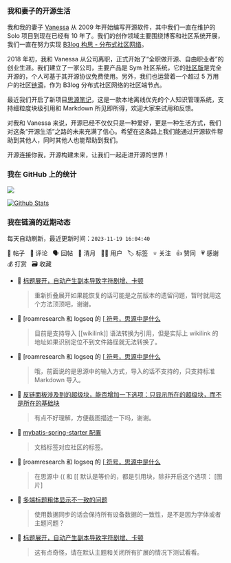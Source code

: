 ### 我和妻子的开源生活

我和我的妻子 [Vanessa](https://github.com/Vanessa219) 从 2009 年开始编写开源软件，其中我们一直在维护的 Solo 项目到现在已经有 10 年了。我们的创作领域主要围绕博客和社区系统开展，我们一直在努力实现 [B3log 构思 - 分布式社区网络](https://ld246.com/article/1546941897596)。

2018 年初，我和 Vanessa 从公司离职，正式开始了“全职做开源、自由职业者”的创业生涯。我们建立了一家公司，主要产品是 Sym 社区系统，它的[社区版](https://github.com/88250/symphony)是完全开源的，个人可基于其开源协议免费使用。另外，我们也运营着一个超过 5 万用户的社区[链滴](https://ld246.com)，作为 B3log 分布式社区网络的社区端节点。

最近我们开启了新项目[思源笔记](https://github.com/siyuan-note/siyuan)，这是一款本地离线优先的个人知识管理系统，支持细粒度块级引用和 Markdown 所见即所得，欢迎大家来试用和反馈。

对我和 Vanessa 来说，开源已经不仅仅只是一种爱好，更是一种生活方式，我们对这条“开源生活”之路的未来充满了信心。希望在这条路上我们能通过开源软件帮助到其他人，同时其他人也能帮助到我们。

开源连接你我，开源构建未来，让我们一起走进开源的世界！

### 我在 GitHub 上的统计

<a title="Hits" target="_blank" href="https://github.com/88250/88250"><img src="https://hits.b3log.org/88250/88250.svg"></a>

[![Github Stats](https://github-readme-stats.vercel.app/api?username=88250&theme=tokyonight&show_icons=true)](https://github.com/88250)

<!--events start -->

### 我在链滴的近期动态

每天自动刷新，最近更新时间：`2023-11-19 16:04:40`

📝 帖子 &nbsp; 💬 评论 &nbsp; 🗣 回帖 &nbsp; 🌙 清月 &nbsp; 👨‍💻 用户 &nbsp; 🏷️ 标签 &nbsp; ⭐️ 关注 &nbsp; 👍 赞同 &nbsp; 💗 感谢 &nbsp; 💰 打赏 &nbsp; 🗃 收藏

* 💬 [标题展开，自动产生副本导致字符剧增、卡顿](https://ld246.com/article/1700306148133/comment/1700380409364#comments)

  > 重新折叠展开如果能恢复的话可能是之前版本的遗留问题，暂时就用这个方法顶顶吧，谢谢。
* 💬 [roamresearch 和 logseq 的 [[ 符号，思源中是什么](https://ld246.com/article/1700364238786/comment/1700370989500#comments)

  > 目前是支持导入 [[wikilink]] 语法转换为引用，但是实际上 wikilink 的地址如果识别定位不到文件路径就无法转换了。
* 💬 [roamresearch 和 logseq 的 [[ 符号，思源中是什么](https://ld246.com/article/1700364238786/comment/1700369827897#comments)

  > 哦，前面说的是思源中的输入方式，导入的话不支持的，只支持标准 Markdown 导入。
* 💬 [反链面板涉及到的超级块，能否增加一下选项：只显示所在的超级块，而不是所在的基础块](https://ld246.com/article/1700306848522/comment/1700364605370#comments)

  > 有点不好理解，方便截图描述一下吗，谢谢。
* 💬 [mybatis-spring-starter 配置](https://ld246.com/article/1700361290779/comment/1700364452883#comments)

  > 文档标签对应社区的标签。
* 💬 [roamresearch 和 logseq 的 [[ 符号，思源中是什么](https://ld246.com/article/1700364238786/comment/1700364417022#comments)

  > 在思源中 (( 和 [[ 默认是等价的，都是引用块，除非开启这个选项： [图片]
* 💬 [多端标题粗体显示不一致的问题](https://ld246.com/article/1700362144847/comment/1700364321420#comments)

  > 使用数据同步的话会保持所有设备数据的一致性，是不是因为字体或者主题问题？
* 💬 [标题展开，自动产生副本导致字符剧增、卡顿](https://ld246.com/article/1700306148133/comment/1700364205659#comments)

  > 这有点奇怪，请在默认主题和关闭所有扩展的情况下测试看看。


<!--events end -->
